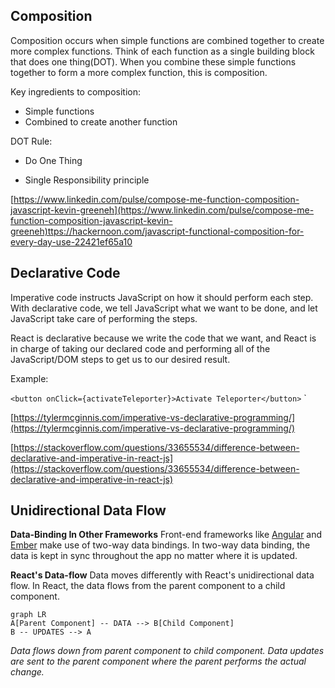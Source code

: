 ## Composition

Composition occurs when simple functions are combined together to create more complex functions. Think of each function as a single building block that does one thing(DOT). When you combine these simple functions together to form a more complex function, this is composition.

Key ingredients to composition:

-   Simple functions
-   Combined to create another function

DOT Rule:

-   Do One Thing

-   Single Responsibility principle

[https://www.linkedin.com/pulse/compose-me-function-composition-javascript-kevin-greeneh](https://www.linkedin.com/pulse/compose-me-function-composition-javascript-kevin-greeneh)ttps://hackernoon.com/javascript-functional-composition-for-every-day-use-22421ef65a10

## Declarative Code

Imperative code instructs JavaScript on how it should perform each step. With declarative code, we tell JavaScript what we want to be done, and let JavaScript take care of performing the steps.

React is declarative because we write the code that we want, and React is in charge of taking our declared code and performing all of the JavaScript/DOM steps to get us to our desired result.

Example:

```<button onClick={activateTeleporter}>Activate Teleporter</button>```
`

[https://tylermcginnis.com/imperative-vs-declarative-programming/](https://tylermcginnis.com/imperative-vs-declarative-programming/)

[https://stackoverflow.com/questions/33655534/difference-between-declarative-and-imperative-in-react-js](https://stackoverflow.com/questions/33655534/difference-between-declarative-and-imperative-in-react-js)

## Unidirectional Data Flow
**Data-Binding In Other Frameworks**
Front-end frameworks like  [Angular](https://angular.io/)  and  [Ember](https://emberjs.com/)  make use of two-way data bindings. In two-way data binding, the data is kept in sync throughout the app no matter where it is updated.

**React's Data-flow**
Data moves differently with React's unidirectional data flow. In React, the data flows from the parent component to a child component.
```mermaid
graph LR
A[Parent Component] -- DATA --> B[Child Component]
B -- UPDATES --> A
```

_Data flows down from parent component to child component. Data updates are sent to the parent component where the parent performs the actual change._
<!--stackedit_data:
eyJoaXN0b3J5IjpbLTE0NDM4MTE4NTFdfQ==
-->